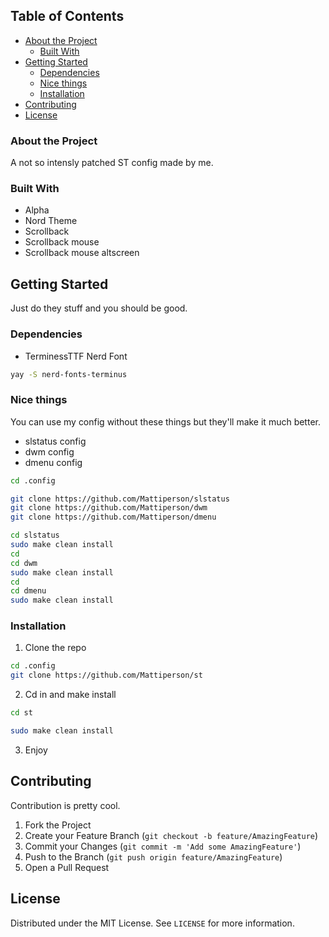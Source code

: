 <!-- TABLE OF CONTENTS -->
## Table of Contents

* [About the Project](#about-the-project)
  * [Built With](#built-with)
* [Getting Started](#getting-started)
  * [Dependencies](#dependencies)
  * [Nice things](#nice-things)
  * [Installation](#installation)
* [Contributing](#contributing)
* [License](#license)



### About the Project
A not so intensly patched ST config made by me.



### Built With

* Alpha
* Nord Theme
* Scrollback
* Scrollback mouse
* Scrollback mouse altscreen



<!-- GETTING STARTED -->
## Getting Started

Just do they stuff and you should be good.

### Dependencies
* TerminessTTF Nerd Font
```sh
yay -S nerd-fonts-terminus
```

### Nice things

You can use my config without these things but they'll make it much better.
* slstatus config
* dwm config
* dmenu config
```sh
cd .config
```
```sh
git clone https://github.com/Mattiperson/slstatus
git clone https://github.com/Mattiperson/dwm
git clone https://github.com/Mattiperson/dmenu
```
```sh
cd slstatus
sudo make clean install
cd
cd dwm
sudo make clean install
cd
cd dmenu
sudo make clean install
```

### Installation

1. Clone the repo
```sh
cd .config
git clone https://github.com/Mattiperson/st
```
2. Cd in and make install
```sh
cd st
```
```sh
sudo make clean install
```
3. Enjoy



<!-- CONTRIBUTING -->
## Contributing

Contribution is pretty cool.

1. Fork the Project
2. Create your Feature Branch (`git checkout -b feature/AmazingFeature`)
3. Commit your Changes (`git commit -m 'Add some AmazingFeature'`)
4. Push to the Branch (`git push origin feature/AmazingFeature`)
5. Open a Pull Request



<!-- LICENSE -->
## License

Distributed under the MIT License. See `LICENSE` for more information.

